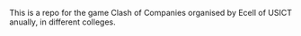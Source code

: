This is a repo for the game Clash of Companies organised by Ecell of USICT anually, in different colleges.

